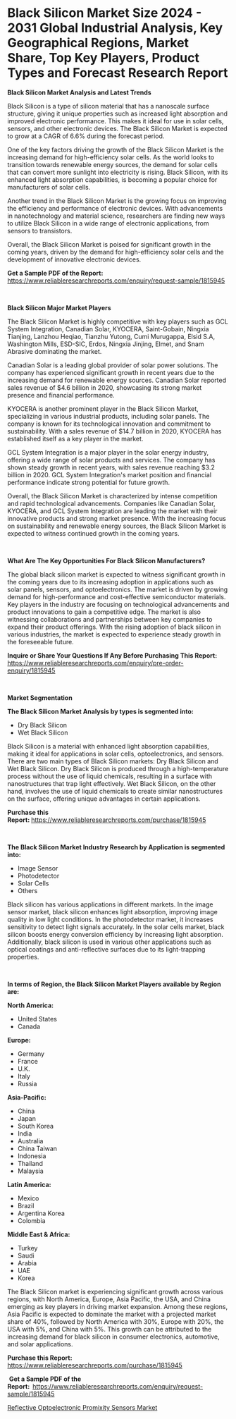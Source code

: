<p><h1>Black Silicon Market Size 2024 - 2031 Global Industrial Analysis, Key Geographical Regions, Market Share, Top Key Players, Product Types and Forecast Research Report</h1></p><p><strong>Black Silicon Market Analysis and Latest Trends</strong></p>
<p><p>Black Silicon is a type of silicon material that has a nanoscale surface structure, giving it unique properties such as increased light absorption and improved electronic performance. This makes it ideal for use in solar cells, sensors, and other electronic devices. The Black Silicon Market is expected to grow at a CAGR of 6.6% during the forecast period.</p><p>One of the key factors driving the growth of the Black Silicon Market is the increasing demand for high-efficiency solar cells. As the world looks to transition towards renewable energy sources, the demand for solar cells that can convert more sunlight into electricity is rising. Black Silicon, with its enhanced light absorption capabilities, is becoming a popular choice for manufacturers of solar cells.</p><p>Another trend in the Black Silicon Market is the growing focus on improving the efficiency and performance of electronic devices. With advancements in nanotechnology and material science, researchers are finding new ways to utilize Black Silicon in a wide range of electronic applications, from sensors to transistors.</p><p>Overall, the Black Silicon Market is poised for significant growth in the coming years, driven by the demand for high-efficiency solar cells and the development of innovative electronic devices.</p></p>
<p><strong>Get a Sample PDF of the Report:&nbsp;</strong> <a href="https://www.reliableresearchreports.com/enquiry/request-sample/1815945">https://www.reliableresearchreports.com/enquiry/request-sample/1815945</a></p>
<p>&nbsp;</p>
<p><strong>Black Silicon Major Market Players</strong></p>
<p><p>The Black Silicon Market is highly competitive with key players such as GCL System Integration, Canadian Solar, KYOCERA, Saint-Gobain, Ningxia Tianjing, Lanzhou Heqiao, Tianzhu Yutong, Cumi Murugappa, Elsid S.A, Washington Mills, ESD-SIC, Erdos, Ningxia Jinjing, Elmet, and Snam Abrasive dominating the market.</p><p>Canadian Solar is a leading global provider of solar power solutions. The company has experienced significant growth in recent years due to the increasing demand for renewable energy sources. Canadian Solar reported sales revenue of $4.6 billion in 2020, showcasing its strong market presence and financial performance.</p><p>KYOCERA is another prominent player in the Black Silicon Market, specializing in various industrial products, including solar panels. The company is known for its technological innovation and commitment to sustainability. With a sales revenue of $14.7 billion in 2020, KYOCERA has established itself as a key player in the market.</p><p>GCL System Integration is a major player in the solar energy industry, offering a wide range of solar products and services. The company has shown steady growth in recent years, with sales revenue reaching $3.2 billion in 2020. GCL System Integration's market position and financial performance indicate strong potential for future growth.</p><p>Overall, the Black Silicon Market is characterized by intense competition and rapid technological advancements. Companies like Canadian Solar, KYOCERA, and GCL System Integration are leading the market with their innovative products and strong market presence. With the increasing focus on sustainability and renewable energy sources, the Black Silicon Market is expected to witness continued growth in the coming years.</p></p>
<p>&nbsp;</p>
<p><strong>What Are The Key Opportunities For Black Silicon Manufacturers?</strong></p>
<p><p>The global black silicon market is expected to witness significant growth in the coming years due to its increasing adoption in applications such as solar panels, sensors, and optoelectronics. The market is driven by growing demand for high-performance and cost-effective semiconductor materials. Key players in the industry are focusing on technological advancements and product innovations to gain a competitive edge. The market is also witnessing collaborations and partnerships between key companies to expand their product offerings. With the rising adoption of black silicon in various industries, the market is expected to experience steady growth in the foreseeable future.</p></p>
<p><strong>Inquire or Share Your Questions If Any Before Purchasing This Report:</strong> <a href="https://www.reliableresearchreports.com/enquiry/pre-order-enquiry/1815945">https://www.reliableresearchreports.com/enquiry/pre-order-enquiry/1815945</a></p>
<p>&nbsp;</p>
<p><strong>Market Segmentation</strong></p>
<p><strong>The Black Silicon Market Analysis by types is segmented into:</strong></p>
<p><ul><li>Dry Black Silicon</li><li>Wet Black Silicon</li></ul></p>
<p><p>Black Silicon is a material with enhanced light absorption capabilities, making it ideal for applications in solar cells, optoelectronics, and sensors. There are two main types of Black Silicon markets: Dry Black Silicon and Wet Black Silicon. Dry Black Silicon is produced through a high-temperature process without the use of liquid chemicals, resulting in a surface with nanostructures that trap light effectively. Wet Black Silicon, on the other hand, involves the use of liquid chemicals to create similar nanostructures on the surface, offering unique advantages in certain applications.</p></p>
<p><strong>Purchase this Report:&nbsp;</strong><a href="https://www.reliableresearchreports.com/purchase/1815945">https://www.reliableresearchreports.com/purchase/1815945</a></p>
<p>&nbsp;</p>
<p><strong>The Black Silicon Market Industry Research by Application is segmented into:</strong></p>
<p><ul><li>Image Sensor</li><li>Photodetector</li><li>Solar Cells</li><li>Others</li></ul></p>
<p><p>Black silicon has various applications in different markets. In the image sensor market, black silicon enhances light absorption, improving image quality in low light conditions. In the photodetector market, it increases sensitivity to detect light signals accurately. In the solar cells market, black silicon boosts energy conversion efficiency by increasing light absorption. Additionally, black silicon is used in various other applications such as optical coatings and anti-reflective surfaces due to its light-trapping properties.</p></p>
<p>&nbsp;</p>
<p><strong>In terms of Region, the Black Silicon Market Players available by Region are:</strong></p>
<p>
    <p> <strong> North America: </strong>
        <ul>
            <li>United States</li>
            <li>Canada</li>
        </ul>
        </p> 
    <p> <strong> Europe: </strong>
        <ul>
            <li>Germany</li>
            <li>France</li>
            <li>U.K.</li>
            <li>Italy</li>
            <li>Russia</li>
        </ul>
        </p> 
    <p> <strong> Asia-Pacific: </strong>
        <ul>
            <li>China</li>
            <li>Japan</li>
            <li>South Korea</li>
            <li>India</li>
            <li>Australia</li>
            <li>China Taiwan</li>
            <li>Indonesia</li>
            <li>Thailand</li>
            <li>Malaysia</li>
        </ul>
        </p> 
    <p> <strong> Latin America: </strong>
        <ul>
            <li>Mexico</li>
            <li>Brazil</li>
            <li>Argentina Korea</li>
            <li>Colombia</li>
        </ul>
        </p> 
    <p> <strong> Middle East & Africa: </strong>
        <ul>
            <li>Turkey</li>
            <li>Saudi</li>
            <li>Arabia</li>
            <li>UAE</li>
            <li>Korea</li>
        </ul>
    </p>
    </p>
<p><p>The Black Silicon market is experiencing significant growth across various regions, with North America, Europe, Asia Pacific, the USA, and China emerging as key players in driving market expansion. Among these regions, Asia Pacific is expected to dominate the market with a projected market share of 40%, followed by North America with 30%, Europe with 20%, the USA with 5%, and China with 5%. This growth can be attributed to the increasing demand for black silicon in consumer electronics, automotive, and solar applications.</p></p>
<p><strong>Purchase this Report: </strong><a href="https://www.reliableresearchreports.com/purchase/1815945">https://www.reliableresearchreports.com/purchase/1815945</a></p>
<p>&nbsp;<strong>Get a Sample PDF of the Report:&nbsp;&nbsp;</strong><a href="https://www.reliableresearchreports.com/enquiry/request-sample/1815945">https://www.reliableresearchreports.com/enquiry/request-sample/1815945</a></p>
<p><strong></strong></p>
<p><p><a href="https://simplistic-meeting-7ee.notion.site/Reflective-Optoelectronic-Promixity-Sensors-Market-Research-Report-Unlocks-Analysis-on-the-Market-Fi-92287876f6704278898b09665d087398">Reflective Optoelectronic Promixity Sensors Market</a></p></p>